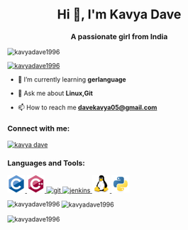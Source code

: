 <h1 align="center">Hi 👋, I'm Kavya Dave</h1>
<h3 align="center">A passionate girl from India</h3>

<p align="left"> <img src="https://komarev.com/ghpvc/?username=kavyadave1996&label=Profile%20views&color=0e75b6&style=flat" alt="kavyadave1996" /> </p>

<p align="left"> <a href="https://github.com/ryo-ma/github-profile-trophy"><img src="https://github-profile-trophy.vercel.app/?username=kavyadave1996" alt="kavyadave1996" /></a> </p>

- 🌱 I’m currently learning **gerlanguage**

- 💬 Ask me about **Linux,Git**

- 📫 How to reach me **davekavya05@gmail.com**

<h3 align="left">Connect with me:</h3>
<p align="left">
<a href="https://linkedin.com/in/kavya dave" target="blank"><img align="center" src="https://raw.githubusercontent.com/rahuldkjain/github-profile-readme-generator/master/src/images/icons/Social/linked-in-alt.svg" alt="kavya dave" height="30" width="40" /></a>
</p>

<h3 align="left">Languages and Tools:</h3>
<p align="left"> <a href="https://www.cprogramming.com/" target="_blank" rel="noreferrer"> <img src="https://raw.githubusercontent.com/devicons/devicon/master/icons/c/c-original.svg" alt="c" width="40" height="40"/> </a> <a href="https://www.w3schools.com/cpp/" target="_blank" rel="noreferrer"> <img src="https://raw.githubusercontent.com/devicons/devicon/master/icons/cplusplus/cplusplus-original.svg" alt="cplusplus" width="40" height="40"/> </a> <a href="https://git-scm.com/" target="_blank" rel="noreferrer"> <img src="https://www.vectorlogo.zone/logos/git-scm/git-scm-icon.svg" alt="git" width="40" height="40"/> </a> <a href="https://www.jenkins.io" target="_blank" rel="noreferrer"> <img src="https://www.vectorlogo.zone/logos/jenkins/jenkins-icon.svg" alt="jenkins" width="40" height="40"/> </a> <a href="https://www.linux.org/" target="_blank" rel="noreferrer"> <img src="https://raw.githubusercontent.com/devicons/devicon/master/icons/linux/linux-original.svg" alt="linux" width="40" height="40"/> </a> <a href="https://www.python.org" target="_blank" rel="noreferrer"> <img src="https://raw.githubusercontent.com/devicons/devicon/master/icons/python/python-original.svg" alt="python" width="40" height="40"/> </a> </p>

<p><img align="left" src="https://github-readme-stats.vercel.app/api/top-langs?username=kavyadave1996&show_icons=true&locale=en&layout=compact" alt="kavyadave1996" /></p>

<p>&nbsp;<img align="center" src="https://github-readme-stats.vercel.app/api?username=kavyadave1996&show_icons=true&locale=en" alt="kavyadave1996" /></p>

<p><img align="center" src="https://github-readme-streak-stats.herokuapp.com/?user=kavyadave1996&" alt="kavyadave1996" /></p>
